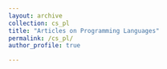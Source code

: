 ```yaml
---
layout: archive
collection: cs_pl
title: "Articles on Programming Languages"
permalink: /cs_pl/
author_profile: true

---
```



